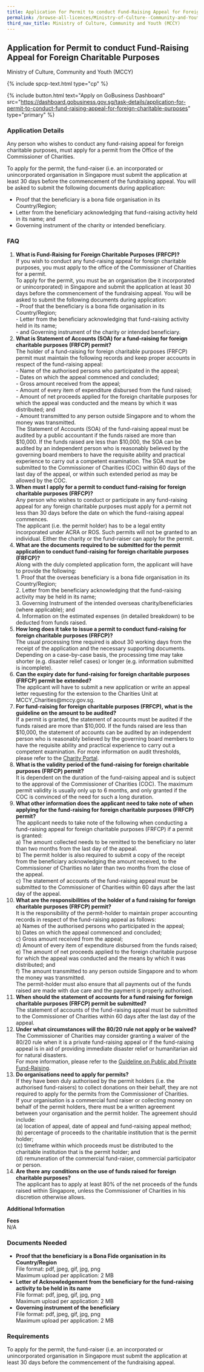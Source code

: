 ```yaml
---
title: Application for Permit to conduct Fund-Raising Appeal for Foreign Charitable Purposes
permalink: /browse-all-licences/Ministry-of-Culture--Community-and-Youth-(MCCY)/Application-for-Permit-to-conduct-Fund-Raising-Appeal-for-Foreign-Charitable-Purposes
third_nav_title: Ministry of Culture, Community and Youth (MCCY)
---
```


## Application for Permit to conduct Fund-Raising Appeal for Foreign Charitable Purposes

Ministry of Culture, Community and Youth (MCCY)

{% include spcp-text.html type="cp" %}

{% include button.html text="Apply on GoBusiness Dashboard" src="https://dashboard.gobusiness.gov.sg/task-details/application-for-permit-to-conduct-fund-raising-appeal-for-foreign-charitable-purposes" type="primary" %}

<H3>Application Details</H3>

<p>Any person who wishes to conduct any fund-raising appeal for foreign charitable purposes, must apply for a permit from the Office of the Commissioner of Charities.</p>
<p>To apply for the permit, the fund-raiser (i.e. an incorporated or unincorporated organisation in Singapore must submit the application at least 30 days before the commencement of the fundraising appeal. You will be asked to submit the following documents during application:</p>
<ul>
<li>Proof that the beneficiary is a bona fide organisation in its Country/Region;</li>
<li>Letter from the beneficiary acknowledging that fund-raising activity held in its name; and</li>
<li>Governing instrument of the charity or intended beneficiary.</li>
</ul>
<H3>FAQ</H3>
<ol>
<li><strong>What is Fund-Raising for Foreign Charitable Purposes (FRFCP)?</strong><br>
If you wish to conduct any fund-raising appeal for foreign charitable purposes, you must apply to the office of the Commissioner of Charities for a permit.<br>
To apply for the permit, you must be an organisation (be it incorporated or unincorporated) in Singapore and submit the application at least 30 days before the commencement of the fundraising appeal. You will be asked to submit the following documents during application:<br>
- Proof that the beneficiary is a bona fide organisation in its Country/Region;<br>
- Letter from the beneficiary acknowledging that fund-raising activity held in its name;<br>
- and Governing instrument of the charity or intended beneficiary.</li>
<li><strong>What is Statement of Accounts (SOA) for a fund-raising for foreign charitable purposes (FRFCP) permit?</strong><br>
The holder of a fund-raising for foreign charitable purposes (FRFCP) permit must maintain the following records and keep proper accounts in respect of the fund-raising appeal:<br>
- Name of the authorised persons who participated in the appeal;<br>
- Dates on which the appeal commenced and concluded;<br>
- Gross amount received from the appeal;<br>
- Amount of every item of expenditure disbursed from the fund raised;<br>
- Amount of net proceeds applied for the foreign charitable purposes for which the appeal was conducted and the means by which it was distributed; and<br>
- Amount transmitted to any person outside Singapore and to whom the money was transmitted.<br>
The Statement of Accounts (SOA) of the fund-raising appeal must be audited by a public accountant if the funds raised are more than $10,000. If the funds raised are less than $10,000, the SOA can be audited by an independent person who is reasonably believed by the governing board members to have the requisite ability and practical experience to carry out a competent examination. The SOA must be submitted to the Commissioner of Charities (COC) within 60 days of the last day of the appeal, or within such extended period as may be allowed by the COC.</li>
<li><strong>When must I apply for a permit to conduct fund-raising for foreign charitable purposes (FRFCP)?</strong><br>
Any person who wishes to conduct or participate in any fund-raising appeal for any foreign charitable purposes must apply for a permit not less than 30 days before the date on which the fund-raising appeal commences.<br>
The applicant (i.e. the permit holder) has to be a legal entity incorporated under ACRA or ROS. Such permits will not be granted to an individual. Either the charity or the fund-raiser can apply for the permit.</li>
<li><strong>What are the documents required to be submitted for the permit application to conduct fund-raising for foreign charitable purposes (FRFCP)?</strong><br>
Along with the duly completed application form, the applicant will have to provide the following:<br>
1. Proof that the overseas beneficiary is a bona fide organisation in its Country/Region;<br>
2. Letter from the beneficiary acknowledging that the fund-raising activity may be held in its name;<br>
3. Governing Instrument of the intended overseas charity/beneficiaries (where applicable); and<br>
4. Information on the estimated expenses (in detailed breakdown) to be deducted from funds raised.</li>
<li><strong>How long does it take to issue a permit to conduct fund-raising for foreign charitable purposes (FRFCP)?</strong><br>
The usual processing time required is about 30 working days from the receipt of the application and the necessary supporting documents.<br>
Depending on a case-by-case basis, the processing time may take shorter (e.g. disaster relief cases) or longer (e.g. information submitted is incomplete).</li>
<li><strong>Can the expiry date for fund-raising for foreign charitable purposes (FRFCP) permit be extended?</strong><br>
The applicant will have to submit a new application or write an appeal letter requesting for the extension to the Charities Unit at MCCY_Charities@mccy.gov.sg.</li>
<li><strong>For fund-raising for foreign charitable purposes (FRFCP), what is the guideline on the amount to be audited?</strong><br>
If a permit is granted, the statement of accounts must be audited if the funds raised are more than $10,000. If the funds raised are less than $10,000, the statement of accounts can be audited by an independent person who is reasonably believed by the governing board members to have the requisite ability and practical experience to carry out a competent examination. For more information on audit thresholds, please refer to the <a href="http://www.charities.gov.sg/" target="_blank" rel="noopener">Charity Portal</a>.</li>
<li><strong>What is the validity period of the fund-raising for foreign charitable purposes (FRFCP) permit?</strong><br>
It is dependent on the duration of the fund-raising appeal and is subject to the approval of the Commissioner of Charities (COC). The maximum permit validity is usually only up to 6 months, and only granted if the COC is convinced of the need for such a long duration.</li>
<li><strong>What other information does the applicant need to take note of when applying for the fund-raising for foreign charitable purposes (FRFCP) permit?</strong><br>
The applicant needs to take note of the following when conducting a fund-raising appeal for foreign charitable purposes (FRFCP) if a permit is granted:<br>
a) The amount collected needs to be remitted to the beneficiary no later than two months from the last day of the appeal.<br>
b) The permit holder is also required to submit a copy of the receipt from the beneficiary acknowledging the amount received, to the Commissioner of Charities no later than two months from the close of the appeal.<br>
c) The statement of accounts of the fund-raising appeal must be submitted to the Commissioner of Charities within 60 days after the last day of the appeal.</li>
<li><strong>What are the responsibilities of the holder of a fund raising for foreign charitable purposes (FRFCP) permit?</strong><br>
It is the responsibility of the permit-holder to maintain proper accounting records in respect of the fund-raising appeal as follows:<br>
a) Names of the authorised persons who participated in the appeal;<br>
b) Dates on which the appeal commenced and concluded;<br>
c) Gross amount received from the appeal;<br>
d) Amount of every item of expenditure disbursed from the funds raised;<br>
e) The amount of net proceeds applied to the foreign charitable purpose for which the appeal was conducted and the means by which it was distributed; and<br>
f) The amount transmitted to any person outside Singapore and to whom the money was transmitted.<br>
The permit-holder must also ensure that all payments out of the funds raised are made with due care and the payment is properly authorised.</li>
<li><strong>When should the statement of accounts for a fund raising for foreign charitable purposes (FRFCP) permit be submitted?</strong><br>
The statement of accounts of the fund-raising appeal must be submitted to the Commissioner of Charities within 60 days after the last day of the appeal.</li>
<li><strong>Under what circumstances will the 80/20 rule not apply or be waived?</strong><br>
The Commissioner of Charities may consider granting a waiver of the 80/20 rule when it is a private fund-raising appeal or if the fund-raising appeal is in aid of providing immediate disaster relief or humanitarian aid for natural disasters.<br>
For more information, please refer to the <a href="https://www.charities.gov.sg/_layouts/15/download.aspx?SourceUrl=/PublishingImages/Fund-Raising/Types-of-FR-Permits/Documents/Revised%20Guidelines%20on%20public%20and%20private%20donations-FR.pdf" target="_blank" rel="noopener">Guideline on Public abd Private Fund-Raising</a>.</li>
<li><strong>Do organisations need to apply for permits?</strong><br>
If they have been duly authorised by the permit holders (i.e. the authorised fund-raisers) to collect donations on their behalf, they are not required to apply for the permits from the Commissioner of Charities.<br>
If your organisation is a commercial fund raiser or collecting money on behalf of the permit holders, there must be a written agreement between your organisation and the permit holder. The agreement should include:<br>
(a) location of appeal, date of appeal and fund-raising appeal method;<br>
(b) percentage of proceeds to the charitable institution that is the permit holder;<br>
(c) timeframe within which proceeds must be distributed to the charitable institution that is the permit holder; and<br>
(d) remuneration of the commercial fund-raiser, commercial participator or person.</li>
<li><strong>Are there any conditions on the use of funds raised for foreign charitable purposes?</strong><br>
The applicant has to apply at least 80% of the net proceeds of the funds raised within Singapore, unless the Commissioner of Charities in his discretion otherwise allows.</li></ol>



<strong>Additional Information</strong>

<p><strong>Fees</strong><br />
N/A</p>

<H3>Documents Needed</H3>

<ul>
<li><strong>Proof that the beneficiary is a Bona Fide organisation in its Country/Region</strong><br>
File format: pdf, jpeg, gif, jpg, png<br>
Maximum upload per application: 2 MB</li>
<li><strong>Letter of Acknowledgement from the beneficiary for the fund-raising activity to be held in its name</strong><br>File format: pdf, jpeg, gif, jpg, png<br>
Maximum upload per application: 2 MB</li>
<li><strong>Governing instrument of the beneficiary</strong><br>File format: pdf, jpeg, gif, jpg, png<br>
Maximum upload per application: 2 MB</li>
</ul>

<H3>Requirements</H3>

<p>To apply for the permit, the fund-raiser (i.e. an incorporated or unincorporated organisation in Singapore must submit the application at least 30 days before the commencement of the fundraising appeal.</p>


